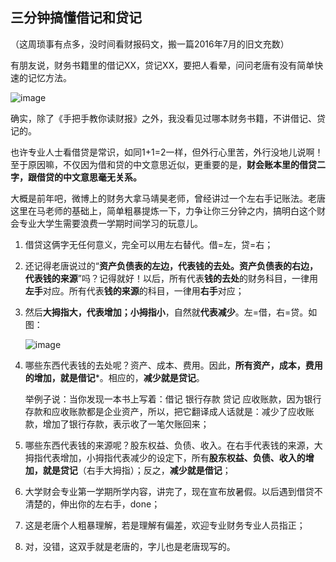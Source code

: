 ## 三分钟搞懂借记和贷记
（这周琐事有点多，没时间看财报码文，搬一篇2016年7月的旧文充数）



有朋友说，财务书籍里的借记XX，贷记XX，要把人看晕，问问老唐有没有简单快速的记忆方法。

![image](https://github.com/fengyumozhu/tsf/assets/6201828/b8326ddc-9f1c-49df-9583-56308141d5c9)

确实，除了《手把手教你读财报》之外，我没看见过哪本财务书籍，不讲借记、贷记的。



也许专业人士看借贷是常识，如同1+1=2一样，但外行心里苦，外行没地儿说啊！至于原因嘛，不仅因为借和贷的中文意思近似，更重要的是，**财会账本里的借贷二字，跟借贷的中文意思毫无关系。**


大概是前年吧，微博上的财务大拿马靖昊老师，曾经讲过一个左右手记账法。老唐这里在马老师的基础上，简单粗暴提炼一下，力争让你三分钟之内，搞明白这个财会专业大学生需要浪费一学期时间学习的玩意儿。

1. 借贷这俩字无任何意义，完全可以用左右替代。借=左，贷=右；

2. 还记得老唐说过的“**资产负债表的左边，代表钱的去处。资产负债表的右边，代表钱的来源**”吗？记得就好！以后，所有代表**钱的去处**的财务科目，一律用**左手**对应。所有代表**钱的来源**的科目，一律用**右手**对应；

3. 然后**大拇指大，代表增加；小拇指小**，自然就**代表减少**。左=借，右=贷。如图：

    ![image](https://github.com/fengyumozhu/tsf/assets/6201828/0877e766-b4e2-4118-940a-4e1d691f6ae6)

4. 哪些东西代表钱的去处呢？资产、成本、费用。因此，**所有资产，成本，费用的增加，就是借记***。相应的，**减少就是贷记**。



    举例子说：当你发现一本书上写着：借记 银行存款 贷记 应收账款，因为银行存款和应收账款都是企业资产，所以，把它翻译成人话就是：减少了应收账款，增加了银行存款，表示收了一笔欠账回来；

5. 哪些东西代表钱的来源呢？股东权益、负债、收入。在右手代表钱的来源，大拇指代表增加，小拇指代表减少的设定下，所有**股东权益、负债、收入的增加，就是贷记**（右手大拇指）；反之，**减少就是借记**；

6. 大学财会专业第一学期所学内容，讲完了，现在宣布放暑假。以后遇到借贷不清楚的，伸出你的左右手，done；

7. 这是老唐个人粗暴理解，若是理解有偏差，欢迎专业财务专业人员指正；

8. 对，没错，这双手就是老唐的，字儿也是老唐现写的。

